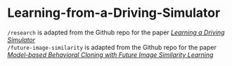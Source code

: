 # Learning-from-a-Driving-Simulator
`/research` is adapted from the Github repo for the paper [*Learning a Driving Simulator*](https://github.com/commaai/research)  
`/future-image-similarity` is adapted from the Github repo for the paper [*Model-based Behavioral Cloning with Future Image Similarity Learning*](https://github.com/anwu21/future-image-similarity)  
